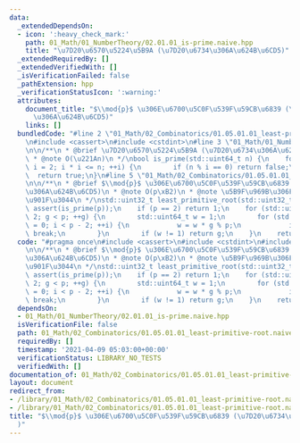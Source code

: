 ```yaml
---
data:
  _extendedDependsOn:
  - icon: ':heavy_check_mark:'
    path: 01_Math/01_NumberTheory/02.01.01_is-prime.naive.hpp
    title: "\u7D20\u6570\u5224\u5B9A (\u7D20\u6734\u306A\u624B\u6CD5)"
  _extendedRequiredBy: []
  _extendedVerifiedWith: []
  _isVerificationFailed: false
  _pathExtension: hpp
  _verificationStatusIcon: ':warning:'
  attributes:
    document_title: "$\\mod{p}$ \u306E\u6700\u5C0F\u539F\u59CB\u6839 (\u7D20\u6734\
      \u306A\u624B\u6CD5)"
    links: []
  bundledCode: "#line 2 \"01_Math/02_Combinatorics/01.05.01.01_least-primitive-root.naive.hpp\"\
    \n#include <cassert>\n#include <cstdint>\n#line 3 \"01_Math/01_NumberTheory/02.01.01_is-prime.naive.hpp\"\
    \n\n/**\n * @brief \u7D20\u6570\u5224\u5B9A (\u7D20\u6734\u306A\u624B\u6CD5)\n\
    \ * @note O(\u221An)\n */\nbool is_prime(std::uint64_t n) {\n    for (std::uint64_t\
    \ i = 2; i * i <= n; ++i) {\n        if (n % i == 0) return false;\n    }\n  \
    \  return true;\n}\n#line 5 \"01_Math/02_Combinatorics/01.05.01.01_least-primitive-root.naive.hpp\"\
    \n\n/**\n * @brief $\\mod{p}$ \u306E\u6700\u5C0F\u539F\u59CB\u6839 (\u7D20\u6734\
    \u306A\u624B\u6CD5)\n * @note O(p\xB2)\n * @note \u5B9F\u969B\u306F\u5C11\u3057\
    \u901F\u3044\n */\nstd::uint32_t least_primitive_root(std::uint32_t p) {\n   \
    \ assert(is_prime(p));\n    if (p == 2) return 1;\n    for (std::uint32_t g =\
    \ 2; g < p; ++g) {\n        std::uint64_t w = 1;\n        for (std::uint32_t i\
    \ = 0; i < p - 2; ++i) {\n            w = w * g % p;\n            if (w == 1)\
    \ break;\n        }\n        if (w != 1) return g;\n    }\n    return -1;\n}\n"
  code: "#pragma once\n#include <cassert>\n#include <cstdint>\n#include \"../01_NumberTheory/02.01.01_is-prime.naive.hpp\"\
    \n\n/**\n * @brief $\\mod{p}$ \u306E\u6700\u5C0F\u539F\u59CB\u6839 (\u7D20\u6734\
    \u306A\u624B\u6CD5)\n * @note O(p\xB2)\n * @note \u5B9F\u969B\u306F\u5C11\u3057\
    \u901F\u3044\n */\nstd::uint32_t least_primitive_root(std::uint32_t p) {\n   \
    \ assert(is_prime(p));\n    if (p == 2) return 1;\n    for (std::uint32_t g =\
    \ 2; g < p; ++g) {\n        std::uint64_t w = 1;\n        for (std::uint32_t i\
    \ = 0; i < p - 2; ++i) {\n            w = w * g % p;\n            if (w == 1)\
    \ break;\n        }\n        if (w != 1) return g;\n    }\n    return -1;\n}"
  dependsOn:
  - 01_Math/01_NumberTheory/02.01.01_is-prime.naive.hpp
  isVerificationFile: false
  path: 01_Math/02_Combinatorics/01.05.01.01_least-primitive-root.naive.hpp
  requiredBy: []
  timestamp: '2021-04-09 05:03:00+00:00'
  verificationStatus: LIBRARY_NO_TESTS
  verifiedWith: []
documentation_of: 01_Math/02_Combinatorics/01.05.01.01_least-primitive-root.naive.hpp
layout: document
redirect_from:
- /library/01_Math/02_Combinatorics/01.05.01.01_least-primitive-root.naive.hpp
- /library/01_Math/02_Combinatorics/01.05.01.01_least-primitive-root.naive.hpp.html
title: "$\\mod{p}$ \u306E\u6700\u5C0F\u539F\u59CB\u6839 (\u7D20\u6734\u306A\u624B\u6CD5\
  )"
---
```

